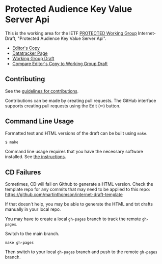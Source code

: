 # Protected Audience Key Value Server Api

This is the working area for the IETF [PROTECTED Working Group](https://datatracker.ietf.org/wg/protected/documents/) Internet-Draft, "Protected Audience Key Value Server Api".

* [Editor's Copy](https://privacysandbox.github.io/draft-ietf-protected-audience-key-value-service/#go.draft-ietf-protected-audience-key-value-server-api.html)
* [Datatracker Page](https://datatracker.ietf.org/doc/draft-ietf-protected-audience-key-value-server-api)
* [Working Group Draft](https://datatracker.ietf.org/doc/html/draft-ietf-protected-audience-key-value-server-api)
* [Compare Editor's Copy to Working Group Draft](https://privacysandbox.github.io/draft-ietf-protected-audience-key-value-service/#go.draft-ietf-protected-audience-key-value-server-api.diff)


## Contributing

See the
[guidelines for contributions](https://github.com/privacysandbox/draft-ietf-protected-audience-key-value-service/blob//CONTRIBUTING.md).

Contributions can be made by creating pull requests.
The GitHub interface supports creating pull requests using the Edit (✏) button.

## Command Line Usage

Formatted text and HTML versions of the draft can be built using `make`.

```sh
$ make
```

Command line usage requires that you have the necessary software installed.  See
[the instructions](https://github.com/martinthomson/i-d-template/blob/main/doc/SETUP.md).

## CD Failures

Sometimes, CD will fail on Github to generate a HTML version. Check the template repo for any commits that may need to be applied to this repo: https://github.com/martinthomson/internet-draft-template

If that doesn't help, you may be able to generate the HTML and txt drafts manually in your local repo.

You may have to create a local `gh-pages` branch to track the remote `gh-pages`.

Switch to the main branch.

`make gh-pages`

Then switch to your local `gh-pages` branch and push to the remote `gh-pages` branch.


